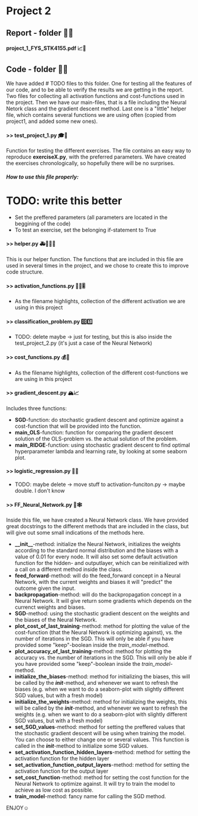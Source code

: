 # Project 2

## Report - folder 📒📖

#### project_1_FYS_STK4155.pdf 📈📝

## Code - folder 🔐💬
We have added # TODO files to this folder. One for testing all the features of our code, and to be able to verify the results we are 
getting in the report. Two files for collecting all activation functions and cost-functions used in the project. Then we have our main-files, that is a file including the Neural Netork class and the gradient descent method. Last one is a "little" helper file, which contains several functions we are using often (copied from project1, and added some new ones).

#### >> test_project_1.py 🎓🧪
Function for testing the different exercises. The file contains an easy way to reproduce **exerciseX.py**, with the preferred parameters. We have created the exercises chronologically, so hopefully there will be no surprises. 

##### *How to use this file properly:*
# TODO: write this better
- Set the preffered parameters (all parameters are located in the beggining of the code)
- To test an exercise, set the belonging if-statement to True

#### >> helper.py 🚑👮🏼‍♂️
This is our helper function. The functions that are included in this file are used in several times in the project, and we chose to create this to improve code structure. 

#### >> activation_functions.py 🤼‍♂️🎚
- As the filename highlights, collection of the different activation we are using in this project 

#### >> classification_problem.py 0️⃣1️⃣
- TODO: delete maybe -> just for testing, but this is also inside the test_project_2.py (it's just a case of the Neural Network)

#### >> cost_functions.py 💰💸
- As the filename highlights, collection of the different cost-functions we are using in this project

#### >> gradient_descent.py 🏔📈
Includes three functions:
- **SGD**-function: do stochastic gradient descent and optimize against a cost-function that will be provided into the function.
- **main_OLS**-function: function for comparing the gradient descent solution of the OLS-problem vs. the actual solution of the problem.
- **main_RIDGE**-function: using stochastic gradient descent to find optimal hyperparameter lambda and learning rate, by looking at some seaborn plot.

#### >> logistic_regression.py 🚜🚚
- TODO: maybe delete -> move stuff to activation-funciton.py -> maybe double. I don't know

#### >> FF_Neural_Network.py 🔗🕸
Inside this file, we have created a Neural Network class. We have provided great docstrings to the different methods that are included in the class, but will give out some small indications of the methods here.

- **\_\_init__**-method: initialize the Neural Network, initializes the weights according to the standard normal distribution and the biases with a value of 0.01 for every node. It will also set some default activation function for the hidden- and outputlayer, which can be reinitialized with a call on a different method inside the class. 
- **feed_forward**-method: will do the feed_forward concept in a Neural Network, with the current weights and biases it will "predict" the outcome given the input.
- **backpropagation**-method: will do the backpropagation concept in a Neural Network. It will give return some gradients which depends on the currenct weights and biases. 
- **SGD**-method: using the stochastic gradient descent on the weights and the biases of the Neural Network. 
- **plot_cost_of_last_training**-method: method for plotting the value of the cost-function (that the Neural Network is optimizing against), vs. the number of iterations in the SGD. This will only be able if you have provided some "keep"-boolean inside the *train_model*-method.
- **plot_accuracy_of_last_training**-method: method for plotting the accuracy vs. the number of iterations in the SGD. This will only be able if you have provided some "keep"-boolean inside the *train_model*-method.
- **initialize_the_biases**-method: method for initializing the biases, this will be called by the *__init__*-method, and whenever we want to refresh the biases (e.g. when we want to do a seaborn-plot with slightly different SGD values, but with a fresh model)
- **initialize_the_weights**-method: method for initializing the weights, this will be called by the *__init__*-method, and whenever we want to refresh the weights (e.g. when we want to do a seaborn-plot with slightly different SGD values, but with a fresh model)
- **set_SGD_values**-method: method for setting the preffered values that the stochastic gradient descent will be using when training the model. You can choose to either change one or several values. This function is called in the *__init__*-method to initialize some SGD values.
- **set_activation_function_hidden_layers**-method: method for setting the activation function for the hidden layer
- **set_activation_function_output_layers**-method: method for setting the activation function for the output layer
- **set_cost_function**-method: method for setting the cost function for the Neural Network to optimize against. It will try to train the model to achieve as low cost as possible.
- **train_model**-method: fancy name for calling the SGD method. 








ENJOY☺️




